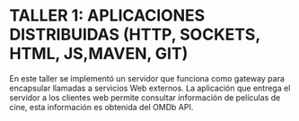 # TALLER 1: APLICACIONES DISTRIBUIDAS (HTTP, SOCKETS, HTML, JS,MAVEN, GIT)

En este taller se implementó un servidor que funciona como gateway para encapsular llamadas a servicios Web externos. 
La aplicación que entrega el servidor a los clientes web permite consultar información de películas de cine, 
esta información es obtenida del OMDb API.
